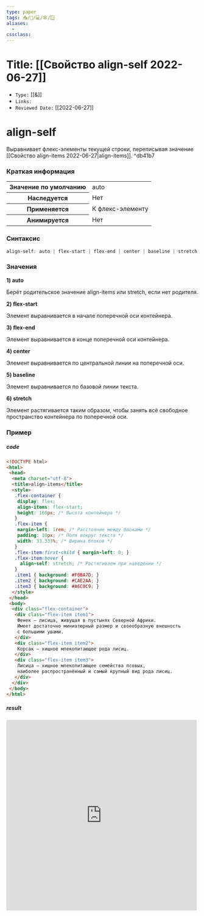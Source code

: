 ```yaml
---
type: paper
tags: 📥️/📜️/💻/🕸/🪟
aliases:
  - 
cssclass: 
---
```




# Title: **[[Свойство align-self 2022-06-27]]**
- `Type:` [[&]]
- `Links:`
- `Reviewed Date:` [[2022-06-27]]

# align-self

Выравнивает флекс-элементы текущей строки, переписывая значение [[Свойство align-items 2022-06-27|align-items]]. ^db41b7

### Краткая информация
<table>
	<tbody>
		<tr>
			<th>Значение по умолчанию </th>
			<td>auto</td>
		</tr>
		<tr>
			<th>Наследуется</th>
			<td>Нет</td>
		</tr>
		<tr>
			<th>Применяется</th>
			<td>К флекс-элементу</td>
		</tr>
		<tr>
			<th>Анимируется</th>
			<td>Нет</td>
		</tr>
	</tbody>
</table>

### Синтаксис
```css
align-self: auto | flex-start | flex-end | center | baseline | stretch
```

### Значения
__1) auto__

Берёт родительское значение align-items или stretch, если нет родителя.

__2) flex-start__

Элемент выравнивается в начале поперечной оси контейнера.

__3) flex-end__

Элемент выравнивается в конце поперечной оси контейнера.

__4) center__

Элемент выравнивается по центральной линии на поперечной оси.

__5) baseline__

Элемент выравнивается по базовой линии текста.

__6) stretch__

Элемент растягивается таким образом, чтобы занять всё свободное пространство контейнера по поперечной оси.

### Пример
##### code
```html
<!DOCTYPE html>
<html>
 <head>
  <meta charset="utf-8">
  <title>align-items</title>
  <style>
   .flex-container {
    display: flex;
    align-items: flex-start;
    height: 160px; /* Высота контейнера */
   }
   .flex-item {
    margin-left: 1rem; /* Расстояние между блоками */
    padding: 10px; /* Поля вокруг текста */
    width: 33.333%; /* Ширина блоков */
   }
   .flex-item:first-child { margin-left: 0; }
   .flex-item:hover { 
     align-self: stretch; /* Растягиваем при наведении */
   }
   .item1 { background: #F0BA7D; }
   .item2 { background: #CAE2AA; }
   .item3 { background: #A6C0C9; }
  </style>
 </head> 
 <body>
  <div class="flex-container">
   <div class="flex-item item1">
    Фенек — лисица, живущая в пустынях Северной Африки. 
    Имеет достаточно миниатюрный размер и своеобразную внешность 
    с большими ушами.
   </div>
   <div class="flex-item item2">
    Корсак — хищное млекопитающее рода лисиц.
   </div>
   <div class="flex-item item3">
    Лисица — хищное млекопитающее семейства псовых, 
    наиболее распространённый и самый крупный вид рода лисиц.
   </div>
  </div>
 </body>
</html>
```

##### result
<iframe src="http://localhost:50000/align-self.html" style="background: white; border: none; width: 500px; height: 500px;"/></iframe>

